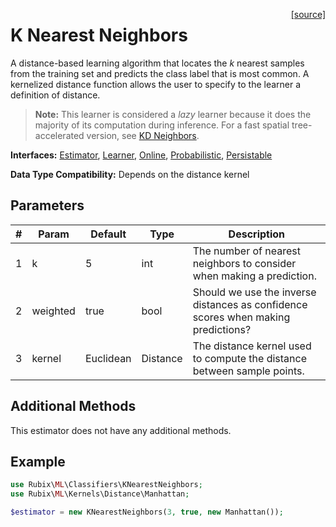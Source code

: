<span style="float:right;"><a href="https://github.com/RubixML/RubixML/blob/master/src/Classifiers/KNearestNeighbors.php">[source]</a></span>

# K Nearest Neighbors
A distance-based learning algorithm that locates the *k* nearest samples from the training set and predicts the class label that is most common. A kernelized distance function allows the user to specify to the learner a definition of distance.

> **Note:** This learner is considered a *lazy* learner because it does the majority of its computation during inference. For a fast spatial tree-accelerated version, see [KD Neighbors](kd-neighbors.md).

**Interfaces:** [Estimator](../estimator.md), [Learner](../learner.md), [Online](../online.md), [Probabilistic](../probabilistic.md), [Persistable](../persistable.md)

**Data Type Compatibility:** Depends on the distance kernel

## Parameters
| # | Param | Default | Type | Description |
|---|---|---|---|---|
| 1 | k | 5 | int | The number of nearest neighbors to consider when making a prediction. |
| 2 | weighted | true | bool | Should we use the inverse distances as confidence scores when making predictions? |
| 3 | kernel | Euclidean | Distance | The distance kernel used to compute the distance between sample points. |

## Additional Methods
This estimator does not have any additional methods.

## Example
```php
use Rubix\ML\Classifiers\KNearestNeighbors;
use Rubix\ML\Kernels\Distance\Manhattan;

$estimator = new KNearestNeighbors(3, true, new Manhattan());
```